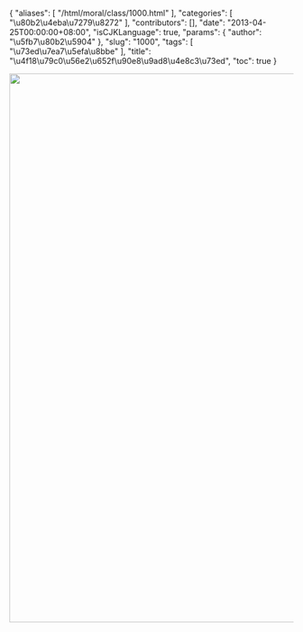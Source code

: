 {
    "aliases": [
        "/html/moral/class/1000.html"
    ],
    "categories": [
        "\u80b2\u4eba\u7279\u8272"
    ],
    "contributors": [],
    "date": "2013-04-25T00:00:00+08:00",
    "isCJKLanguage": true,
    "params": {
        "author": "\u5fb7\u80b2\u5904"
    },
    "slug": "1000",
    "tags": [
        "\u73ed\u7ea7\u5efa\u8bbe"
    ],
    "title": "\u4f18\u79c0\u56e2\u652f\u90e8\u9ad8\u4e8c3\u73ed",
    "toc": true
}


<img
    src="https://cdn.tfls.online/mirror/full/27016d4b9a31b0681e6a5179a0986f05e717420b.jpg"
    style="display:block;margin-left:auto;margin-right:auto;"
    decoding="async"
    fetchpriority="auto"
    loading="lazy"
    height="974"
    width="690"
/>
